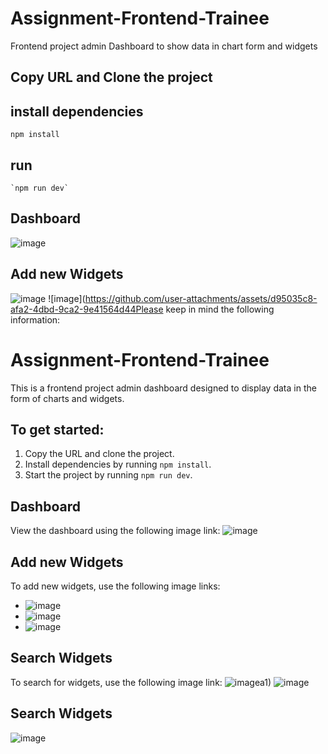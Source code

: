 # Assignment-Frontend-Trainee
Frontend project admin Dashboard to show data in chart form and widgets

## Copy URL and Clone the project
## install dependencies
   `npm install`
## run
    `npm run dev`

## Dashboard
![image](https://github.com/user-attachments/assets/99ad3f06-e0ee-44f9-ba4f-0d314208b9de)
## Add new Widgets
![image](https://github.com/user-attachments/assets/b7337455-2e33-452c-9366-e0bc36852ee2)
![image](https://github.com/user-attachments/assets/d95035c8-afa2-4dbd-9ca2-9e41564d44Please keep in mind the following information:

# Assignment-Frontend-Trainee
This is a frontend project admin dashboard designed to display data in the form of charts and widgets.

## To get started:
1. Copy the URL and clone the project.
2. Install dependencies by running `npm install`.
3. Start the project by running `npm run dev`.

## Dashboard
View the dashboard using the following image link: ![image](https://github.com/user-attachments/assets/99ad3f06-e0ee-44f9-ba4f-0d314208b9de)

## Add new Widgets
To add new widgets, use the following image links: 
- ![image](https://github.com/user-attachments/assets/b7337455-2e33-452c-9366-e0bc36852ee2)
- ![image](https://github.com/user-attachments/assets/d95035c8-afa2-4dbd-9ca2-9e41564d44a1)
- ![image](https://github.com/user-attachments/assets/b200e188-f90f-4b3d-bcce-be0c71048e70)

## Search Widgets
To search for widgets, use the following image link: ![image](https://github.com/user-attachments/assets/8ff4d886-75eb-4b3c-8a13-194a98a43d45)a1)
![image](https://github.com/user-attachments/assets/b200e188-f90f-4b3d-bcce-be0c71048e70)


## Search Widgets
![image](https://github.com/user-attachments/assets/8ff4d886-75eb-4b3c-8a13-194a98a43d45)
